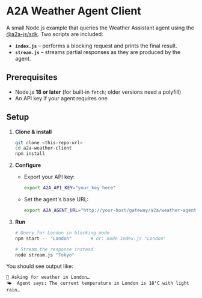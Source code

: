 # A2A Weather Agent Client

A small Node.js example that queries the Weather Assistant agent using
the [@a2a-js/sdk](https://github.com/a2aproject/a2a-js). Two scripts are
included:

- **`index.js`** – performs a blocking request and prints the final result.
- **`stream.js`** – streams partial responses as they are produced by the agent.

## Prerequisites

- Node.js **18 or later** (for built‑in `fetch`; older versions need a polyfill)
- An API key if your agent requires one

## Setup

1. **Clone & install**

   ```bash
   git clone <this-repo-url>
   cd a2a-weather-client
   npm install
   ```

2. **Configure**

   * Export your API key:

      ```bash
      export A2A_API_KEY="your_key_here"
      ```

   * Set the agent's base URL:

      ```bash
      export A2A_AGENT_URL="http://your-host/gateway/a2a/weather-agent/1"
      ```

3. **Run**

   ```bash
   # Query for London in blocking mode
   npm start -- "London"       # or: node index.js "London"

   # Stream the response instead
   node stream.js "Tokyo"
   ```

You should see output like:

```
📡 Asking for weather in London…
🌤  Agent says: The current temperature in London is 18°C with light rain…
```

